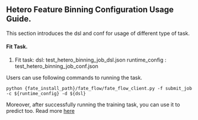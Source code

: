 ## Hetero Feature Binning Configuration Usage Guide.

This section introduces the dsl and conf for usage of different type of task.

#### Fit Task.

1. Fit task:
    dsl: test_hetero_binning_job_dsl.json
    runtime_config : test_hetero_binning_job_conf.json

Users can use following commands to running the task.
    
    python {fate_install_path}/fate_flow/fate_flow_client.py -f submit_job -c ${runtime_config} -d ${dsl}

Moreover, after successfully running the training task, you can use it to predict too. Read more  [here](../PREDICT_TASK_README.md)
